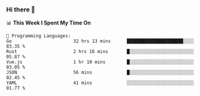 ### Hi there 👋

<!--
**CrazyCollin/crazycollin** is a ✨ _special_ ✨ repository because its `README.md` (this file) appears on your GitHub profile.

Here are some ideas to get you started:

- 🔭 I’m currently working on ...
- 🌱 I’m currently learning ...
- 👯 I’m looking to collaborate on ...
- 🤔 I’m looking for help with ...
- 💬 Ask me about ...
- 📫 How to reach me: ...
- 😄 Pronouns: ...
- ⚡ Fun fact: ...
-->

<!--START_SECTION:waka-->
📊 **This Week I Spent My Time On** 

```text
💬 Programming Languages: 
Go                       32 hrs 13 mins      █████████████████████░░░░   83.35 % 
Rust                     2 hrs 16 mins       █░░░░░░░░░░░░░░░░░░░░░░░░   05.87 % 
Vue.js                   1 hr 10 mins        █░░░░░░░░░░░░░░░░░░░░░░░░   03.05 % 
JSON                     56 mins             █░░░░░░░░░░░░░░░░░░░░░░░░   02.45 % 
YAML                     41 mins             ░░░░░░░░░░░░░░░░░░░░░░░░░   01.77 % 
```


<!--END_SECTION:waka-->
